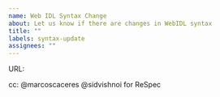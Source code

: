 ```yaml
---
name: Web IDL Syntax Change
about: Let us know if there are changes in WebIDL syntax
title: ""
labels: syntax-update
assignees: ""
--- 
```


<!-- Required: URL to issue/PR in WebIDL repo -->
URL: 

<!-- Add any further details as needed -->
<!-- Please prefix the issue title with "BREAKING CHANGE: " for breaking changes -->

cc: @marcoscaceres @sidvishnoi for ReSpec
